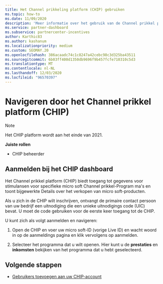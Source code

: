 ```yaml
---
title: Het Channel prikkeling platform (CHIP) gebruiken
ms.topic: how-to
ms.date: 11/09/2020
description: 'Meer informatie over het gebruik van de Channel prikkel platform (CHIP) voor uw prikkels. Opmerking: dit platform wordt aan het einde van 2021 buiten gebruik gesteld.'
ms.service: partner-dashboard
ms.subservice: partnercenter-incentives
author: Karthic83
ms.author: kashanum
ms.localizationpriority: medium
ms.custom: SEOMAY.20
ms.openlocfilehash: 386acaadc74c1c8247a42cebc98c3d325ba43511
ms.sourcegitcommit: 6b03ff400d1350db9696f9b457fcfe710310c5d3
ms.translationtype: MT
ms.contentlocale: nl-NL
ms.lasthandoff: 12/03/2020
ms.locfileid: "96570397"
---
```

# <a name="navigate-the-channel-incentives-platform-chip"></a>Navigeren door het Channel prikkel platform (CHIP)

>[!NOTE]
>Het CHIP platform wordt aan het einde van 2021.

**Juiste rollen**

- CHIP beheerder

## <a name="sign-into-the-chip-dashboard"></a>Aanmelden bij het CHIP dashboard

Het Channel prikkel platform (CHIP) biedt toegang tot gegevens voor stimulansen voor specifieke micro soft Channel prikkel-Program ma's en toont bijgewerkte Details over het verkopen van micro soft-producten.

Als u zich in de CHIP wilt inschrijven, ontvangt de primaire contact persoon van uw bedrijf een uitnodiging die een unieke uitnodigings code (UIC) bevat. U moet de code gebruiken voor de eerste keer toegang tot de CHIP.


U kunt zich als volgt aanmelden en navigeren:

1. Open de CHIP en voer uw micro soft-ID (vorige Live ID) en wacht woord in op de aanmeldings pagina en klik vervolgens op aanmelden.
 
1. Selecteer het programma dat u wilt openen.
Hier kunt u de **prestaties** en **inkomsten** bekijken van het programma dat u hebt geselecteerd. 

## <a name="next-steps"></a>Volgende stappen

- [Gebruikers toevoegen aan uw CHIP-account](chip-users.md)